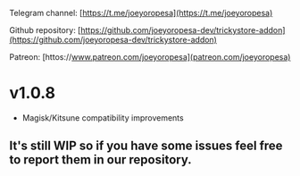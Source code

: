 Telegram channel:
[https://t.me/joeyoropesa](https://t.me/joeyoropesa)

Github repository:
[https://github.com/joeyoropesa-dev/trickystore-addon](https://github.com/joeyoropesa-dev/trickystore-addon)

Patreon:
[httos://www.patreon.com/joeyoropesa](patreon.com/joeyoropesa)

# v1.0.8 

- Magisk/Kitsune compatibility improvements

## It's still WIP so if you have some issues feel free to report them in our repository.
